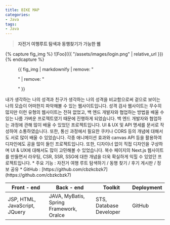 ```yaml
---
title: BIKE MAP
categories:
- Java
tags:
- Java
---
```


><b>자전거 여행루트 탐색과 동행찾기가 가능한 웹</b>

{% capture fig_img %}
![Foo]({{ "/assets/images/login.png" | relative_url }})
{% endcapture %}

<figure>
  {{ fig_img | markdownify | remove: "<p>" | remove: "</p>" }}
</figure>
내가 생각하는 나의 성격과 친구가 생각하는 나의 성격을 비교함으로써 겉으로 보이는 나의 모습이 어떠한지 파악해볼 수 있는 웹사이트입니다. 성격 검사 웹사이트는 무수히 많지만 이런 유형의 웹사이트는 전혀 없었고, 백 엔드 개발자와 협업하는 방법을 배울 수 있는 나름 가벼운 프로젝트였기 때문에 진행하게 되었습니다.
백 엔드 개발자와 협업하는 과정에 관해 많이 배울 수 있었던 프로젝트입니다. UI & UX 및 API 명세를 문서로 작성하여 소통하였습니다. 또한, 통신 과정에서 필요한 쿠키나 CORS 등의 개념에 대해서도 서로 많이 배울 수 있었습니다.
각종 애니메이션 효과와 canvas API 등을 활용하여 디자인에도 공을 많이 들인 프로젝트입니다. 또한, 디자이너 없이 직접 디자인을 구상하며 UI & UX에 대해서도 많이 고민해볼 수 있었습니다.
복수 페이지의 Next.js 웹사이트를 만들면서 라우팅, CSR, SSR, SSG에 대한 개념을 더욱 확실하게 익힐 수 있었던 프로젝트입니다.
* 주요 기능 : 자전거 여행 루트 탐색하기 / 동행 찾기 / 후기 게시판 / 정보 공유
* GitHub :	[https://github.com/cbzkcbzk7](https://github.com/cbzkcbzk7)																																				

|Front - end | Back - end | Toolkit   |  Deployment  |
| -------- | -------- | -------- | -------- 
| JSP, HTML, JavaScript, JQuery| JAVA, MyBatis, Spring Framework, Oralce | STS, Database Developer     | GitHub |
